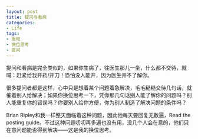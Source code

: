 ```yaml
---
layout: post
title: 提问与看病
categories:
- Life
tags:
- 发帖
- 换位思考
- 提问
---
```


提问和看病是完全类似的，如果你生病了，往医生那儿一坐，什么都不交待，就喊：赶紧给我开药/开刀！恐怕没人能开，因为医生并不了解你。

很多提问者都是这样，心中只是想着某个问题着急解决，毛毛糙糙交待几句话，就催着别人给解决；如果你换位思考一下，凭你那几句话别人能了解你的问题吗？别人能重复你的错误吗？你要别人给你方便，你为别人制造了解决问题的条件吗？

Brian Ripley和我一样整天面临着这种问题，因此他每天要回复无数遍，Read the posting guide。不过这种问题叨叨再多遍也没有用，没几个人会在意的，他们只在意问题能否得到解决——这是我的换位思考。
